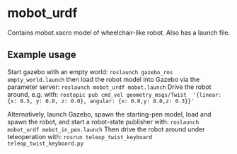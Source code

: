# mobot_urdf
Contains mobot.xacro model of wheelchair-like robot.  Also has a launch file.

## Example usage
Start gazebo with an empty world:
`roslaunch gazebo_ros empty_world.launch`
then load the robot model into Gazebo via the parameter server:
`roslaunch mobot_urdf mobot.launch`
Drive the robot around, e.g. with:
`rostopic pub cmd_vel geometry_msgs/Twist  '{linear:  {x: 0.5, y: 0.0, z: 0.0}, angular: {x: 0.0,y: 0.0,z: 0.3}}'`

Alternatively, launch Gazebo, spawn the starting-pen model, load and spawn the robot, and start a robot-state
publisher with:
`roslaunch mobot_urdf mobot_in_pen.launch`
Then drive the robot around under teleoperation with:
`rosrun teleop_twist_keyboard teleop_twist_keyboard.py`

    
